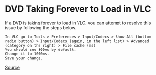 # DVD Taking Forever to Load in VLC

If a DVD is taking forever to load in VLC, you can attempt to resolve this issue by following the steps below.

```
In VLC go to Tools > Preferences > Input/Codecs > Show All (bottom radio button) > Input/Codecs (again, in the left list) > Advanced (category on the right) > File cache (ms)
You should see 300ms by default.
Change it to 1000ms.
Save your change.
```

[Source](https://www.reddit.com/r/VLC/comments/7xhuqe/vlc_30_exceptionally_slow_at_starting_video/)
